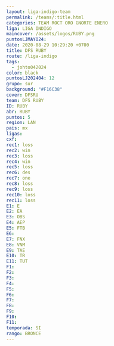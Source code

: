 ```yaml
---
layout: liga-indigo-team
permalink: /teams/:title.html
categories: TEAM ROCT ORO GNORTE ENERO
liga: LIGA INDIGO
maincover: /assets/logos/RUBY.png
puntosLJMAYO24: 
date: 2020-08-29 10:29:20 +0700
title: DFS RUBY
route: /liga-indigo
tags:
  - johto042024
color: black
puntosLJ202404: 12
grupo: sur
background: "#F16C38"
cover: DFSRU
team: DFS RUBY
ID: RUBY
abr: RUBY
puntos: 5
region: LAN
pais: mx
ligas: 
cxf: 
rec1: loss
rec2: win
rec3: loss
rec4: win
rec5: loss
rec6: des
rec7: one
rec8: loss
rec9: loss
rec10: loss
rec11: loss
E1: E
E2: EA
E3: OBS
E4: AEP
E5: FTB
E6: 
E7: FNX
E8: VNM
E9: TAE
E10: TR
E11: TUT
F1: 
F2: 
F3: 
F4: 
F5: 
F6: 
F7: 
F8: 
F9: 
F10: 
F11: 
temporada: SI
rango: BRONCE
---
```

